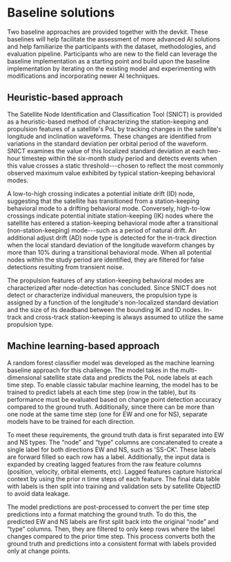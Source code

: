 # Baseline solutions
Two baseline approaches are provided together with the devkit. These baselines will help facilitate the assessment of more advanced AI solutions and help familiarize the participants with the dataset, methodologies, and evaluation pipeline. Participants who are new to the field can leverage the baseline implementation as a starting point and build upon the baseline implementation by iterating on the existing model and experimenting with modifications and incorporating newer AI techniques. 

## Heuristic-based approach
The Satellite Node Identification and Classification Tool (SNICT) is provided as a heuristic-based method of characterizing the station-keeping and propulsion features of a satellite's PoL by tracking changes in the satellite's longitude and inclination waveforms. These changes are identified from variations in the standard deviation per orbital period of the waveform. SNICT examines the value of this localized standard deviation at each two-hour timestep within the six-month study period and detects events when this value crosses a static threshold---chosen to reflect the most commonly observed maximum value exhibited by typical station-keeping behavioral modes. 

A low-to-high crossing indicates a potential initiate drift (ID) node, suggesting that the satellite has transitioned from a station-keeping behavioral mode to a drifting behavioral mode. Conversely, high-to-low crossings indicate potential initiate station-keeping (IK) nodes where the satellite has entered a station-keeping behavioral mode after a transitional (non-station-keeping) mode---such as a period of natural drift. An additional adjust drift (AD) node type is detected for the in-track direction when the local standard deviation of the longitude waveform changes by more than 10% during a transitional behavioral mode. When all potential nodes within the study period are identified, they are filtered for false detections resulting from transient noise. 

The propulsion features of any station-keeping behavioral modes are characterized after node-detection has concluded. Since SNICT does not detect or characterize individual maneuvers, the propulsion type is assigned by a function of the longitude's non-localized standard deviation and the size of its deadband between the bounding IK and ID nodes. In-track and cross-track station-keeping is always assumed to utilize the same propulsion type.

## Machine learning-based approach
A random forest classifier model was developed as the machine learning baseline approach for this challenge. The model takes in the multi-dimensional satellite state data and predicts the PoL node labels at each time step. To enable classic tabular machine learning, the model has to be trained to predict labels at each time step (row in the table), but its performance must be evaluated based on change point detection accuracy compared to the ground truth. Additionally, since there can be more than one node at the same time step (one for EW and one for NS), separate models have to be trained for each direction. 

To meet these requirements, the ground truth data is first separated into EW and NS types. The “node” and “type”  columns are concatenated to create a single label for both directions EW and NS, such as 'SS-CK'. These labels are forward filled so each row has a label. Additionally, the input data is expanded by creating lagged features from the raw feature columns (position, velocity, orbital elements, etc). Lagged features capture historical context by using the prior n time steps of each feature. The final data table with labels is then split into training and validation sets by satellite ObjectID to avoid data leakage.

The model predictions are post-processed to convert the per time step predictions into a format matching the ground truth. To do this, the predicted EW and NS labels are first split back into the original “node” and “type” columns. Then, they are filtered to only keep rows where the label changes compared to the prior time step. This process converts both the ground truth and predictions into a consistent format with labels provided only at change points.
